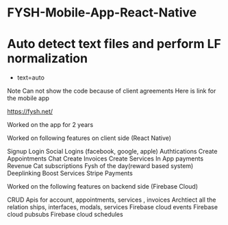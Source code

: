 # FYSH-Mobile-App-React-Native

# Auto detect text files and perform LF normalization

- text=auto

Note Can not show the code because of client agreements
Here is link for the mobile app

https://fysh.net/

Worked on the app for 2 years

Worked on following features on client side (React Native)

Signup
Login
Social Logins (facebook, google, apple)
Authtications
Create Appointments
Chat
Create Invoices
Create Services
In App payments
Revenue Cat subscriptions
Fysh of the day(reward based system)
Deeplinking
Boost Services
Stripe Payments

Worked on the following features on backend side (Firebase Cloud)

CRUD Apis for account, appointments, services , invoices
Archtiect all the relation ships, interfaces, modals, services
Firebase cloud events
Firebase cloud pubsubs
Firebase cloud schedules
